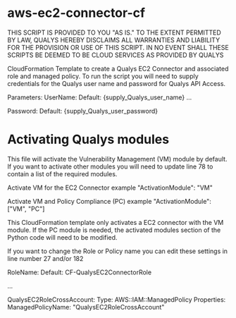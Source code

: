 # aws-ec2-connector-cf
THIS SCRIPT IS PROVIDED TO YOU "AS IS."  TO THE EXTENT PERMITTED BY LAW, QUALYS HEREBY DISCLAIMS ALL WARRANTIES AND LIABILITY FOR THE PROVISION OR USE OF THIS SCRIPT.  IN NO EVENT SHALL THESE SCRIPTS BE DEEMED TO BE CLOUD SERVICES AS PROVIDED BY QUALYS

CloudFormation Template to create a Qualys EC2 Connector and associated role and
managed policy. To run the script you will need to supply credentials for the
Qualys user name and password for Qualys API Access.

Parameters:
  UserName:
    Default: {supply_Qualys_user_name}
...

  Password:
    Default: {supply_Qualys_user_password}

# Activating Qualys modules
This file will activate the Vulnerability Management (VM) module by default. If you want to activate other modules you will need to update line 78 to contain a list of the required modules.

Activate VM for the EC2 Connector example
"ActivationModule": "VM"

Activate VM and Policy Compliance (PC) example
"ActivationModule": ["VM", "PC"]


This CloudFormation template only activates a EC2 connector with the VM module.
If the PC module is needed, the activated modules section of the Python code
will need to be modified.

If you want to change the Role or Policy name you can edit these settings in line number 27 and/or 182

RoleName:
  Default: CF-QualysEC2ConnectorRole

...

QualysEC2RoleCrossAccount:
  Type: AWS::IAM::ManagedPolicy
  Properties:
    ManagedPolicyName: "QualysEC2RoleCrossAccount"
